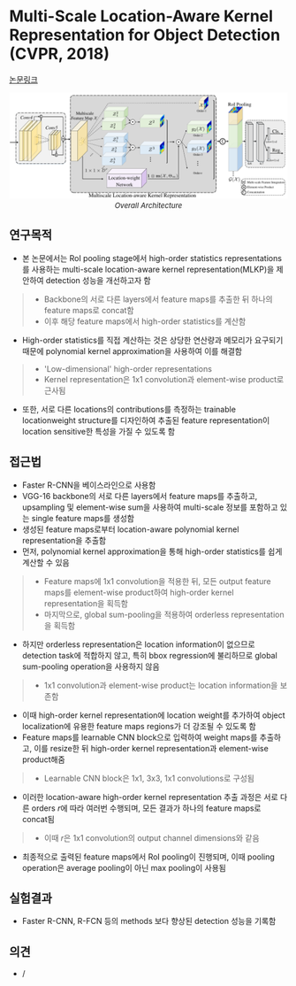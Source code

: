 # Multi-Scale Location-Aware Kernel Representation for Object Detection (CVPR, 2018)

[논문링크](https://openaccess.thecvf.com/content_cvpr_2018/html/Wang_Multi-Scale_Location-Aware_Kernel_CVPR_2018_paper.html)

<p align="center">
    <img width="700" alt='fig1' src="./img/02_37_01.png?raw=true"></br>
    <em><font size=2>Overall Architecture</font></em>
</p>

## 연구목적
- 본 논문에서는 RoI pooling stage에서 high-order statistics representations를 사용하는 multi-scale location-aware kernel representation(MLKP)을 제안하여 detection 성능을 개선하고자 함
> - Backbone의 서로 다른 layers에서 feature maps를 추출한 뒤 하나의 feature maps로 concat함
> - 이후 해당 feature maps에서 high-order statistics를 계산함
- High-order statistics를 직접 계산하는 것은 상당한 연산량과 메모리가 요구되기 때문에 polynomial kernel approximation을 사용하여 이를 해결함
> - 'Low-dimensional' high-order representations
> - Kernel representation은 1x1 convolution과 element-wise product로 근사됨
- 또한, 서로 다른 locations의 contributions를 측정하는 trainable locationweight structure를 디자인하여 추출된 feature representation이 location sensitive한 특성을 가질 수 있도록 함

## 접근법
- Faster R-CNN을 베이스라인으로 사용함
- VGG-16 backbone의 서로 다른 layers에서 feature maps를 추출하고, upsampling 및 element-wise sum을 사용하여 multi-scale 정보를 포함하고 있는 single feature maps를 생성함
- 생성된 feature maps로부터 location-aware polynomial kernel representation을 추출함
- 먼저, polynomial kernel approximation을 통해 high-order statistics를 쉽게 계산할 수 있음
> - Feature maps에 1x1 convolution을 적용한 뒤, 모든 output feature maps를 element-wise product하여 high-order kernel representation을 획득함
> - 마지막으로, global sum-pooling을 적용하여 orderless representation을 획득함
- 하지만 orderless representation은 location information이 없으므로 detection task에 적합하지 않고, 특히 bbox regression에 불리하므로 global sum-pooling operation을 사용하지 않음
> - 1x1 convolution과 element-wise product는 location information을 보존함
- 이때 high-order kernel representation에 location weight를 추가하여 object localization에 유용한 feature maps regions가 더 강조될 수 있도록 함
- Feature maps를 learnable CNN block으로 입력하여 weight maps를 추출하고, 이를 resize한 뒤 high-order kernel representation과 element-wise product해줌
> - Learnable CNN block은 1x1, 3x3, 1x1 convolutions로 구성됨
- 이러한 location-aware high-order kernel representation 추출 과정은 서로 다른 orders $r$에 따라 여러번 수행되며, 모든 결과가 하나의 feature maps로 concat됨
> - 이때 $r$은 1x1 convolution의 output channel dimensions와 같음
- 최종적으로 출력된 feature maps에서 RoI pooling이 진행되며, 이때 pooling operation은 average pooling이 아닌 max pooling이 사용됨

## 실험결과
- Faster R-CNN, R-FCN 등의 methods 보다 향상된 detection 성능을 기록함

## 의견
- / 